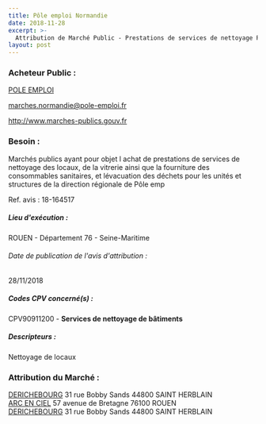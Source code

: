 ```yaml
---
title: Pôle emploi Normandie
date: 2018-11-28
excerpt: >-
  Attribution de Marché Public - Prestations de services de nettoyage Pôle emploi Normandie
layout: post
---
```


### Acheteur Public : 
<a href="/acheteur-131/siren-130005481"> POLE EMPLOI</a><br/>



marches.normandie@pole-emploi.fr


http://www.marches-publics.gouv.fr
### Besoin :

Marchés publics ayant pour objet l achat de prestations de services de nettoyage des locaux, de la vitrerie ainsi que la fourniture des consommables sanitaires, et lévacuation des déchets pour les unités et structures de la direction régionale de Pôle emp

Ref. avis : 18-164517


##### Lieu d'exécution :

ROUEN - Département 76 - Seine-Maritime

###### Date de publication de l'avis d'attribution : 
28/11/2018

##### Codes CPV concerné(s) :
CPV90911200 - **Services de nettoyage de bâtiments** <br/>

##### Descripteurs :
Nettoyage de locaux <br/>

### Attribution du Marché :
<a href="/entreprise-574/siren-753079698"> DERICHEBOURG</a>    31 rue Bobby Sands 44800 SAINT HERBLAIN <br/>
<a href="/entreprise-552/siren-384802559"> ARC EN CIEL</a>    57 avenue de Bretagne 76100 ROUEN <br/>
<a href="/entreprise-574/siren-753079698"> DERICHEBOURG</a>    31 rue Bobby Sands 44800 SAINT HERBLAIN <br/>
